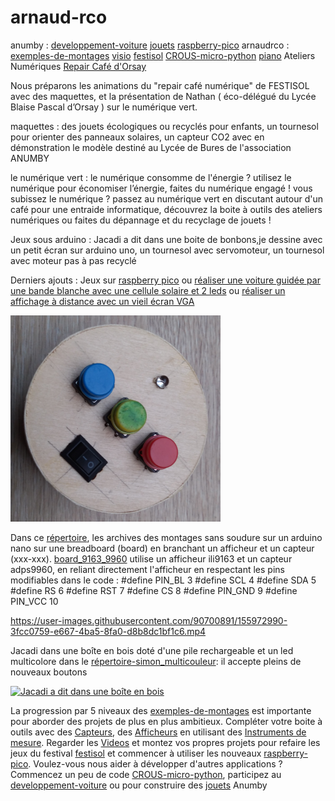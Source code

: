 # arnaud-rco

anumby : [developpement-voiture](https://github.com/anumby-source/developpement-voiture/wiki) [jouets](https://github.com/anumby-source/jouets/wiki) [raspberry-pico](https://github.com/anumby-source/raspberry-pico/wiki) arnaudrco : [exemples-de-montages](https://github.com/arnaudrco/exemples/wiki) [visio](https://github.com/arnaudrco/visio/wiki) [festisol](https://github.com/arnaudrco/festisol/wiki) [CROUS-micro-python](https://github.com/arnaudrco/CROUS-micro-python/wiki) [piano](https://github.com/arnaudrco/piano-pour-adulte-debutant/wiki) Ateliers Numériques [Repair Café d'Orsay](https://www.repaircafe-orsay.org/category/blog/ateliers-numeriques-blog/) 

Nous préparons les animations du  "repair café numérique" de FESTISOL avec des maquettes, et la présentation de Nathan ( éco-délégué du Lycée Blaise Pascal d’Orsay ) sur le numérique vert. 

maquettes : des jouets écologiques ou recyclés pour enfants, un tournesol pour orienter des panneaux solaires, un capteur CO2 avec en démonstration le modèle destiné au Lycée de Bures de l'association ANUMBY

le numérique vert : le numérique consomme de l'énergie ? utilisez le numérique pour économiser l’énergie, faites du numérique engagé ! vous subissez le numérique ? passez au numérique vert en discutant autour d'un café pour une entraide informatique, découvrez la boite à outils des ateliers numériques ou faites du dépannage et du recyclage de jouets !

Jeux sous arduino : Jacadi a dit dans une boite de bonbons,je dessine avec un petit écran  sur arduino uno, un tournesol avec servomoteur, un tournesol avec moteur pas à pas recyclé 

Derniers ajouts : Jeux sur [raspberry pico](https://github.com/anumby-source/raspberry-pico) ou [réaliser une voiture guidée par une bande blanche avec une cellule solaire et 2 leds](https://github.com/anumby-source/jouets/blob/main/voiture-eclairee/read-me-voiture-%C3%A9clair%C3%A9e.pdf) ou [réaliser un affichage à distance avec un vieil écran VGA](https://github.com/anumby-source/jouets/blob/main/affichage-a-distance/read-me-affichage.pdf)

![image](https://github.com/anumby-source/jouets/blob/main/jacadi.PNG)

Dans ce  [répertoire](https://github.com/anumby-source/jouets/tree/main), les archives des montages sans soudure sur un arduino nano sur une breadboard (board) en branchant un afficheur et un capteur (xxx-xxx). [board_9163_9960](https://github.com/anumby-source/jouets/tree/main/board_9163_9960) utilise un afficheur ili9163 et un capteur adps9960, en reliant directement l'afficheur en respectant les pins modifiables dans le code : #define PIN_BL 3
#define SCL   4
#define SDA   5
#define RS   6
#define RST    7
#define CS 8
#define PIN_GND 9
#define PIN_VCC 10

https://user-images.githubusercontent.com/90700891/155972990-3fcc0759-e667-4ba5-8fa0-d8b8dc1bf1c6.mp4

Jacadi dans une boîte en bois doté d'une pile rechargeable et un led multicolore dans le [répertoire-simon_multicouleur](https://github.com/anumby-source/jouets/tree/main/simon_multicouleur): il accepte pleins de nouveaux boutons

[![Jacadi a dit dans une boîte en bois](https://github.com/arnaudrco/festisol/blob/main/jacadi.png)](https://user-images.githubusercontent.com/90700891/156876407-70889997-c303-4ee5-93cb-685f14db6c77.mp4 "servomoteur pour le châssis voiture")



La progression par 5 niveaux des [exemples-de-montages](https://github.com/arnaudrco/exemples/wiki) est importante pour aborder des projets de plus en plus ambitieux. Compléter votre boite à outils avec des [Capteurs](https://github.com/arnaudrco/exemples/wiki/Capteurs), des [Afficheurs](https://github.com/arnaudrco/exemples/wiki/Les-afficheurs) en utilisant des [Instruments de mesure](https://github.com/arnaudrco/exemples/wiki/G%C3%A9n%C3%A9rateurs-et-mesures). Regarder les [Videos](https://github.com/arnaudrco/visio/wiki/Video) et montez vos propres projets pour refaire les jeux du festival [festisol](https://github.com/arnaudrco/festisol/wiki) et commencer à utiliser les nouveaux [raspberry-pico](https://github.com/anumby-source/raspberry-pico/wiki). Voulez-vous nous aider à développer d'autres applications ? Commencez un peu de code [CROUS-micro-python](https://github.com/arnaudrco/CROUS-micro-python/wiki), participez au [developpement-voiture](https://github.com/anumby-source/developpement-voiture/wiki) ou pour construire des [jouets](https://github.com/anumby-source/jouets/wiki) Anumby
          

